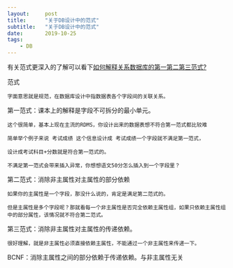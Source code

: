 ```yaml
---
layout:     post
title:      "关于DB设计中的范式"
subtitle:   "关于DB设计中的范式"
date:       2019-10-25
tags:
    - DB
---
```


有关范式更深入的了解可以看下[如何解释关系数据库的第一第二第三范式?](https://www.zhihu.com/question/24696366)

范式
    
    字面意思就是规范，在数据库设计中指数据表各个字段间的关联关系。

第一范式：课本上的解释是字段不可拆分的最小单元。

    这个很简单，基本上现在主流的RDMS，你设计出来的数据表想不符合第一范式都比较难
    
    简单举个例子来说 考试成绩 这个信息设计成 考试成绩一个字段就不满足第一范式，
    
    设计成考试科目+分数就是符合第一范式的。
    
    不满足第一范式会带来插入异常，你想想语文50分怎么插入到一个字段里？

第二范式：消除非主属性对主属性的部分依赖

    如果你的主属性是一个字段，那没什么说的，肯定是满足第二范式的。

    但是主属性是多个字段呢？那就看每一个非主属性是否完全依赖主属性组，如果只依赖主属性组中的部分属性，该情况就不符合第二范式。

第三范式：消除非主属性对主属性的传递依赖。

    很好理解，就是非主属性必须直接依赖主属性，不能通过一个非主属性来传递一下。

BCNF：消除主属性之间的部分依赖于传递依赖。与非主属性无关


